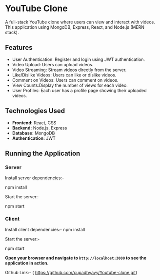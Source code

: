 # YouTube Clone

A full-stack YouTube clone where users can view and interact with videos. This application using MongoDB, Express, React, and Node.js (MERN stack).

## Features

- User Authentication: Register and login using JWT authentication.
- Video Upload: Users can upload videos.
- Video Streaming: Stream videos directly from the server.
- Like/Dislike Videos: Users can like or dislike videos.
- Comment on Videos: Users can comment on videos.
- View Counts:Display the number of views for each video.
- User Profiles: Each user has a profile page showing their uploaded videos.

## Technologies Used

- **Frontend:** React, CSS
- **Backend:** Node.js, Express
- **Database:** MongoDB
- **Authentication:** JWT



## Running the Application
### Server

Install server dependencies:-

  npm install

Start the server:-

  npm start


 ### Client
  Install client dependencies:-
  npm install

  Start the server:-

  npm start

 **Open your browser and navigate to `http://localhost:3000` to see the application in action.**


 Github Link:- ( https://github.com/cupadhyayy/Youtube-clone.git)



